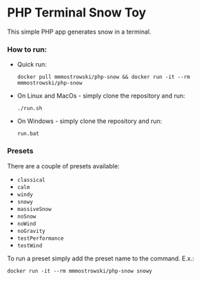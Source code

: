 # PHP Terminal Snow Toy

This simple PHP app generates snow in a terminal.


### How to run:
* Quick run: 
  ```
  docker pull mmmostrowski/php-snow && docker run -it --rm mmmostrowski/php-snow
  ```
* On Linux and MacOs - simply clone the repository and run: 
  ```
  ./run.sh
  ``` 
* On Windows - simply clone the repository and run:
  ```
  run.bat
  ``` 
### Presets

There are a couple of presets available:
* `classical`
* `calm`
* `windy`
* `snowy`
* `massiveSnow`
* `noSnow`
* `noWind`
* `noGravity`
* `testPerformance`
* `testWind`

To run a preset simply add the preset name to the command. E.x.:
```
docker run -it --rm mmmostrowski/php-snow snowy
```


